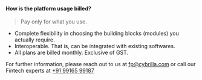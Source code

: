 #### How is the platform usage billed?
> Pay only for what you use.<br>

- Complete flexibility in choosing the building blocks (modules) you actually require. 
- Interoperable. That is, can be integrated with existing softwares.
- All plans are billed monthly. Exclusive of GST.

For further information, please reach out to us at [fp@cybrilla.com](mailto:fp@cybrilla.com) or call our Fintech experts at [+91 99165 99187](tel:+919916599187)